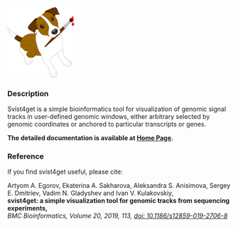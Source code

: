 <img src="https://github.com/art-egorov/svist4get/blob/main/docs/logo_256.png?raw=true" alt="drawing" width="150"/>

### Description

Svist4get is a simple bioinformatics tool for visualization of genomic signal tracks in user-defined genomic windows, either arbitrary selected by genomic coordinates or anchored to particular transcripts or genes.



**The detailed documentation is available at [Home Page](https://github.com/art-egorov/svist4get).**


### Reference

If you find svist4get useful, please cite:


Artyom A. Egorov, Ekaterina A. Sakharova, Aleksandra S. Anisimova, Sergey E. Dmitriev, Vadim N. Gladyshev and Ivan V. Kulakovskiy,  
**svist4get: a simple visualization tool for genomic tracks from sequencing experiments,**  
*BMC Bioinformatics, Volume 20, 2019, 113, [doi: 10.1186/s12859-019-2706-8](https://doi.org/10.1186/s12859-019-2706-8)*